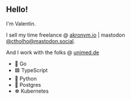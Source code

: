 ## Hello!

I'm Valentin.

I sell my time freelance @ [akronym.io](https://akronym.io) | mastodon [@ctholho@mastodon.social](https://mastodon.social/@ctholho).

And I work with the folks @ [unimed.de](https://unimed.de)
* 🐹 Go
* 🟦 TypeScript
* 🐍 Python
* 🐘 Postgres
* ☸️ Kubernetes
